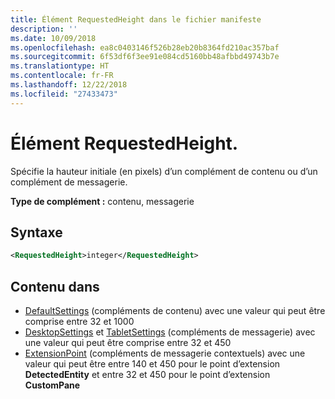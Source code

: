 ```yaml
---
title: Élément RequestedHeight dans le fichier manifeste
description: ''
ms.date: 10/09/2018
ms.openlocfilehash: ea8c0403146f526b28eb20b8364fd210ac357baf
ms.sourcegitcommit: 6f53df6f3ee91e084cd5160bb48afbbd49743b7e
ms.translationtype: HT
ms.contentlocale: fr-FR
ms.lasthandoff: 12/22/2018
ms.locfileid: "27433473"
---
```

# <a name="requestedheight-element"></a>Élément RequestedHeight.

Spécifie la hauteur initiale (en pixels) d’un complément de contenu ou d’un complément de messagerie. 

**Type de complément :** contenu, messagerie

## <a name="syntax"></a>Syntaxe

```XML
<RequestedHeight>integer</RequestedHeight>
```

## <a name="contained-in"></a>Contenu dans

- [DefaultSettings](defaultsettings.md) (compléments de contenu) avec une valeur qui peut être comprise entre 32 et 1000
- [DesktopSettings](desktopsettings.md) et [TabletSettings](tabletsettings.md) (compléments de messagerie) avec une valeur qui peut être comprise entre 32 et 450
- [ExtensionPoint](extensionpoint.md) (compléments de messagerie contextuels) avec une valeur qui peut être entre 140 et 450 pour le point d’extension **DetectedEntity** et entre 32 et 450 pour le point d’extension **CustomPane**